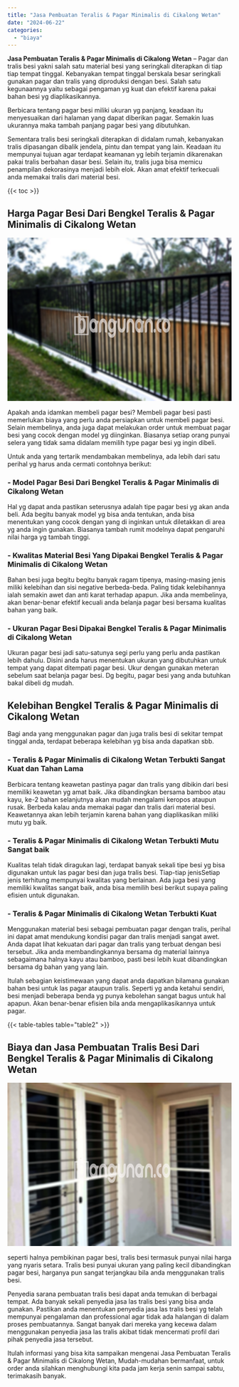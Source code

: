```yaml
---
title: "Jasa Pembuatan Teralis & Pagar Minimalis di Cikalong Wetan"
date: "2024-06-22"
categories: 
  - "biaya"
---
```


**Jasa Pembuatan Teralis & Pagar Minimalis di Cikalong Wetan** – Pagar dan tralis besi yakni salah satu material besi yang seringkali diterapkan di tiap tiap tempat tinggal. Kebanyakan tempat tinggal berskala besar seringkali gunakan pagar dan tralis yang diproduksi dengan besi. Salah satu kegunaannya yaitu sebagai pengaman yg kuat dan efektif karena pakai bahan besi yg diaplikasikannya.

Berbicara tentang pagar besi miliki ukuran yg panjang, keadaan itu menyesuaikan dari halaman yang dapat diberikan pagar. Semakin luas ukurannya maka tambah panjang pagar besi yang dibutuhkan.

Sementara tralis besi seringkali diterapkan di didalam rumah, kebanyakan tralis dipasangan dibalik jendela, pintu dan tempat yang lain. Keadaan itu mempunyai tujuan agar terdapat keamanan yg lebih terjamin dikarenakan pakai tralis berbahan dasar besi. Selain itu, tralis juga bisa memicu penampilan dekorasinya menjadi lebih elok. Akan amat efektif terkecuali anda memakai tralis dari material besi.

{{< toc >}}

## Harga Pagar Besi Dari Bengkel Teralis & Pagar Minimalis di Cikalong Wetan

![Jasa Pembuatan Teralis & Pagar Minimalis di Cikalong Wetan](/images/pagar-minimalis-murah-63.png)

Apakah anda idamkan membeli pagar besi? Membeli pagar besi pasti memerlukan biaya yang perlu anda persiapkan untuk membeli pagar besi. Selain membelinya, anda juga dapat melakukan order untuk membuat pagar besi yang cocok dengan model yg diinginkan. Biasanya setiap orang punyai selera yang tidak sama didalam memilih type pagar besi yg ingin dibeli.

Untuk anda yang tertarik mendambakan membelinya, ada lebih dari satu perihal yg harus anda cermati contohnya berikut:
### \- Model Pagar Besi Dari Bengkel Teralis & Pagar Minimalis di Cikalong Wetan

Hal yg dapat anda pastikan seterusnya adalah tipe pagar besi yg akan anda beli. Ada begitu banyak model yg bisa anda tentukan, anda bisa menentukan yang cocok dengan yang di inginkan untuk diletakkan di area yg anda ingin gunakan. Biasanya tambah rumit modelnya dapat pengaruhi nilai harga yg tambah tinggi.

### \- Kwalitas Material Besi Yang Dipakai Bengkel Teralis & Pagar Minimalis di Cikalong Wetan

Bahan besi juga begitu begitu banyak ragam tipenya, masing-masing jenis miliki kelebihan dan sisi negative berbeda-beda. Paling tidak kelebihannya ialah semakin awet dan anti karat terhadap apapun. Jika anda membelinya, akan benar-benar efektif kecuali anda belanja pagar besi bersama kualitas bahan yang baik.

### \- Ukuran Pagar Besi Dipakai Bengkel Teralis & Pagar Minimalis di Cikalong Wetan

Ukuran pagar besi jadi satu-satunya segi perlu yang perlu anda pastikan lebih dahulu. Disini anda harus menentukan ukuran yang dibutuhkan untuk tempat yang dapat ditempati pagar besi. Ukur dengan gunakan meteran sebelum saat belanja pagar besi. Dg begitu, pagar besi yang anda butuhkan bakal dibeli dg mudah.

## Kelebihan Bengkel Teralis & Pagar Minimalis di Cikalong Wetan

Bagi anda yang menggunakan pagar dan juga tralis besi di sekitar tempat tinggal anda, terdapat beberapa kelebihan yg bisa anda dapatkan sbb.

### \- Teralis & Pagar Minimalis di Cikalong Wetan Terbukti Sangat Kuat dan Tahan Lama

Berbicara tentang keawetan pastinya pagar dan tralis yang dibikin dari besi memiliki keawetan yg amat baik. Jika dibandingkan bersama bamboo atau kayu, ke-2 bahan selanjutnya akan mudah mengalami keropos ataupun rusak. Berbeda kalau anda memakai pagar dan tralis dari material besi. Keawetannya akan lebih terjamin karena bahan yang diaplikasikan miliki mutu yg baik.

### \- Teralis & Pagar Minimalis di Cikalong Wetan Terbukti Mutu Sangat baik

Kualitas telah tidak diragukan lagi, terdapat banyak sekali tipe besi yg bisa digunakan untuk las pagar besi dan juga tralis besi. Tiap-tiap jenisSetiap jenis terhitung mempunyai kwalitas yang berlainan. Ada juga besi yang memiliki kwalitas sangat baik, anda bisa memilih besi berikut supaya paling efisien untuk digunakan.

### \- Teralis & Pagar Minimalis di Cikalong Wetan Terbukti Kuat

Menggunakan material besi sebagai pembuatan pagar dengan tralis, perihal ini dapat amat mendukung kondisi pagar dan tralis menjadi sangat awet. Anda dapat lihat kekuatan dari pagar dan tralis yang terbuat dengan besi tersebut. Jika anda membandingkannya bersama dg material lainnya sebagaimana halnya kayu atau bamboo, pasti besi lebih kuat dibandingkan bersama dg bahan yang yang lain.

Itulah sebagian keistimewaan yang dapat anda dapatkan bilamana gunakan bahan besi untuk las pagar ataupun tralis. Seperti yg anda ketahui sendiri, besi menjadi beberapa benda yg punya kebolehan sangat bagus untuk hal apapun. Akan benar-benar efisien bila anda mengaplikasikannya untuk pagar.

{{< table-tables table="table2" >}}

## Biaya dan Jasa Pembuatan Tralis Besi Dari Bengkel Teralis & Pagar Minimalis di Cikalong Wetan

![Jasa Pembuatan Teralis & Pagar Minimalis di Cikalong Wetan](/images/teralis-minimalis-murah-16.png)

seperti halnya pembikinan pagar besi, tralis besi termasuk punyai nilai harga yang nyaris setara. Tralis besi punyai ukuran yang paling kecil dibandingkan pagar besi, harganya pun sangat terjangkau bila anda menggunakan tralis besi.

Penyedia sarana pembuatan tralis besi dapat anda temukan di berbagai tempat. Ada banyak sekali penyedia jasa las tralis besi yang bisa anda gunakan. Pastikan anda menentukan penyedia jasa las tralis besi yg telah mempunyai pengalaman dan professional agar tidak ada halangan di dalam proses pembuatannya. Sangat banyak dari mereka yang kecewa dalam menggunakan penyedia jasa las tralis akibat tidak mencermati profil dari pihak penyedia jasa tersebut.

Itulah informasi yang bisa kita sampaikan mengenai Jasa Pembuatan Teralis & Pagar Minimalis di Cikalong Wetan, Mudah-mudahan bermanfaat, untuk order anda silahkan menghubungi kita pada jam kerja senin sampai sabtu, terimakasih banyak.
